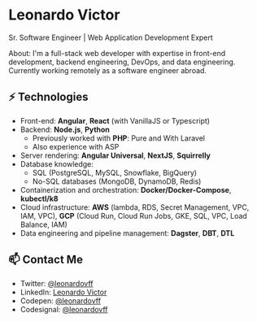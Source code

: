 # Leonardo Victor
Sr. Software Engineer | Web Application Development Expert

About:
I'm a full-stack web developer with expertise in front-end development, backend engineering, DevOps, and data engineering. Currently working remotely as a software engineer abroad.

## ⚡ Technologies

- Front-end: **Angular**, **React** (with VanillaJS or Typescript)
- Backend: **Node.js**, **Python**
  - Previously worked with **PHP**: Pure and With Laravel
  - Also experience with ASP
- Server rendering: **Angular Universal**, **NextJS**, **Squirrelly**
- Database knowledge:
  - SQL (PostgreSQL, MySQL, Snowflake, BigQuery)
  - No-SQL databases (MongoDB, DynamoDB, Redis)
- Containerization and orchestration: **Docker/Docker-Compose**, **kubectl/k8**
- Cloud infrastructure: **AWS** (lambda, RDS, Secret Management, VPC, IAM, VPC), **GCP** (Cloud Run, Cloud Run Jobs, GKE, SQL, VPC, Load Balance, IAM)
- Data engineering and pipeline management: **Dagster**, **DBT**, **DTL**

## 📫 Contact Me

- Twitter: [@leonardovff](https://twitter.com/leonardovff)
- LinkedIn: [Leonardo Victor](https://in.linkedin.com/in/leonardovff)
- Codepen: [@leonardovff](https://codepen.io/leonardovff/)
- Codesignal: [@leonardovff](https://app.codesignal.com/profile/leonardovff)
